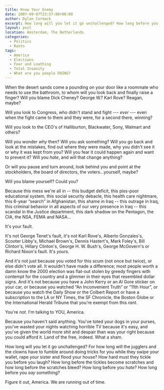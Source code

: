 ```yaml
---
title: Know Your Enemy
date: 2007-09-07T23:57:00+00:00
author: Dylan Cormack
excerpt: How long will you let it go unchallenged? How long before you hate? How long before you say something?
layout: post
location: Amsterdam, The Netherlands
categories:
  - Politics
  - Rants
tags:
  - America
  - Elections
  - Fear and Loathing
  - Total Insanity
  - What are you people DOING?
---
```

When the desert sands come a pounding on your door like a roommate who needs to use the bathroom, to whom will you look back and finally raise a finger? Will you blame Dick Cheney? George W.? Karl Rove? Reagan, maybe?

Will you look to Congress, who didn't stand and fight --- _ever_ --- even when the fight came to them and they were, for a second there, winning?

Will you look to the CEO's of Halliburton, Blackwater, Sony, Walmart and others?

Will you wonder _why_ then? Will you ask something? Will you go back and look at the mistakes, find out where they were made, why you didn't see it or why it was kept from you? Will you fear it could happen again and want to prevent it? Will you _hate_, and will that change anything?

Or will you pause and turn around, look behind you and point at the stockholders, the board of directors, the voters...yourself, maybe?

Will you blame yourself? Could you?

Because this mess we're all in -- this budget deficit, this piss-poor educational system, this social security debacle, this health care nightmare, this 6-year “search” in Afghanistan, this shame in Iraq -- this outrage in Iraq, this criminal behavior in all aspects of our very presence in Iraq -- this scandal in the Justice department, this dark shadow on the Pentagon, the CIA, the NSA, FEMA and NASA...

It's your fault.

It's not George Tenet's fault, it's not Karl Rove's, Alberto Gonzales's, Scooter Libby's, Michael Brown's, Dennis Hastert's, Mark Foley's, Bill Clinton's, Hillary Clinton's, George H. W. Bush's, George McGovern's or Richard Nixon's fault. It's _yours_.

And it's not just because you voted for this scum (not once but twice), or else didn't vote all. It wouldn't have made a difference; most people worth a damn know the 2000 election was flat-out stolen by greedy fingers with contempt for the country and a glimmer in their eyes that resembled dollar signs. And it's not because you have a John Kerry or an Al Gore sticker on your car, or because you watched “An Inconvenient Truth” or “11th Hour”, or because you watch the Daily Show or the Colbert Report or have a subscription to the LA or NY Times, the SF Chronicle, the Boston Globe or the International Herald Tribune that you're exempt from this _rant_.

You're _not_. I'm talking to YOU, America.

Because you haven't said anything. You've toted your dogs in your purses, you've wasted your nights watching horrible TV because it's easy, and you've given the world more shit and despair than was your right because you could afford it. Land of the free, indeed. What a sham.

How long will you let it go unchallenged? For how long will the jugglers and the clowns have to fumble around doing tricks for you while they swipe your wallet, rape your sister and flood your house? How hard must they tickle you before you laugh? How long before the tickles become scratches and how long before the scratches bleed? How long before you _hate_? How long before you _say_ something?

Figure it out, America. We are running out of time.